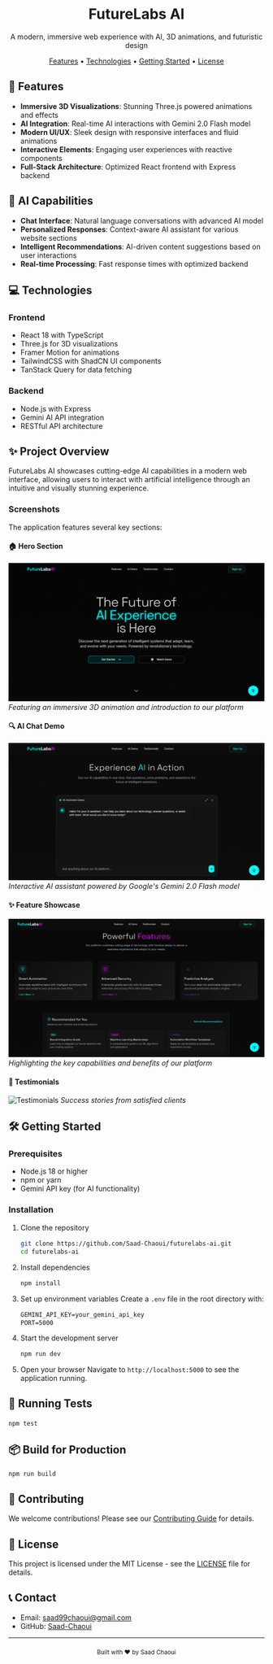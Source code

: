 <div align="center">
  <h1>FutureLabs AI</h1>
  <p>A modern, immersive web experience with AI, 3D animations, and futuristic design</p>
  
  <p>
    <a href="#features">Features</a> •
    <a href="#technologies">Technologies</a> •
    <a href="#getting-started">Getting Started</a> •
    <a href="#license">License</a>
  </p>
</div>

## 🚀 Features

- **Immersive 3D Visualizations**: Stunning Three.js powered animations and effects
- **AI Integration**: Real-time AI interactions with Gemini 2.0 Flash model
- **Modern UI/UX**: Sleek design with responsive interfaces and fluid animations
- **Interactive Elements**: Engaging user experiences with reactive components
- **Full-Stack Architecture**: Optimized React frontend with Express backend

## 🧠 AI Capabilities

- **Chat Interface**: Natural language conversations with advanced AI model
- **Personalized Responses**: Context-aware AI assistant for various website sections
- **Intelligent Recommendations**: AI-driven content suggestions based on user interactions
- **Real-time Processing**: Fast response times with optimized backend

## 💻 Technologies

### Frontend
- React 18 with TypeScript
- Three.js for 3D visualizations
- Framer Motion for animations
- TailwindCSS with ShadCN UI components
- TanStack Query for data fetching

### Backend
- Node.js with Express
- Gemini AI API integration
- RESTful API architecture

## ✨ Project Overview

FutureLabs AI showcases cutting-edge AI capabilities in a modern web interface, allowing users to interact with artificial intelligence through an intuitive and visually stunning experience.

### Screenshots

The application features several key sections:

#### 🏠 Hero Section
![Hero Section](screenshots/hero-section.png)
*Featuring an immersive 3D animation and introduction to our platform*

#### 🔍 AI Chat Demo
![AI Chat](screenshots/ai-chat.png)
*Interactive AI assistant powered by Google's Gemini 2.0 Flash model*

#### ✨ Feature Showcase
![Features](screenshots/features.png)
*Highlighting the key capabilities and benefits of our platform*

#### 👥 Testimonials
![Testimonials](screenshots/testimonials.png)
*Success stories from satisfied clients*

## 🛠️ Getting Started

### Prerequisites

- Node.js 18 or higher
- npm or yarn
- Gemini API key (for AI functionality)

### Installation

1. Clone the repository
   ```bash
   git clone https://github.com/Saad-Chaoui/futurelabs-ai.git
   cd futurelabs-ai
   ```

2. Install dependencies
   ```bash
   npm install
   ```

3. Set up environment variables
   Create a `.env` file in the root directory with:
   ```
   GEMINI_API_KEY=your_gemini_api_key
   PORT=5000
   ```

4. Start the development server
   ```bash
   npm run dev
   ```

5. Open your browser
   Navigate to `http://localhost:5000` to see the application running.

## 🧪 Running Tests

```bash
npm test
```

## 📦 Build for Production

```bash
npm run build
```

## 🤝 Contributing

We welcome contributions! Please see our [Contributing Guide](CONTRIBUTING.md) for details.

## 📄 License

This project is licensed under the MIT License - see the [LICENSE](LICENSE) file for details.

## 📞 Contact

- Email: saad99chaoui@gmail.com
- GitHub: [Saad-Chaoui](https://github.com/Saad-Chaoui)

---

<div align="center">
  <sub>Built with ❤️ by Saad Chaoui</sub>
</div>